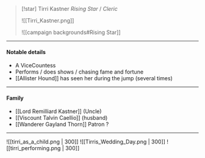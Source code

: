 > [!star] Tirri Kastner
>  _Rising Star_ / _Cleric_
>   
>  ![[Tirri_Kastner.png]]
>   
>  ![[campaign backgrounds#Rising Star]]


---

#### Notable details
- A ViceCountess
- Performs / does shows / chasing fame and fortune
- [[Allister Hound]] has seen her during the jump (several times)

---

#### Family
- [[Lord Remilliard Kastner]] (Uncle)
- [[Viscount Talvin Caellio]] (husband)
- [[Wanderer Gayland Thorn]] Patron ?
---

![[tirri_as_a_child.png | 300]]
![[Tirris_Wedding_Day.png | 300]]
![[tirri_performing.png | 300]]
